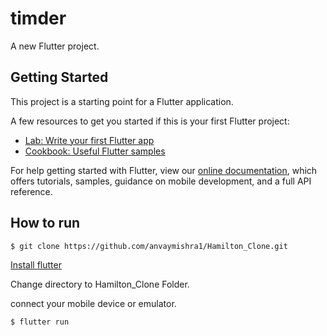 # timder

A new Flutter project.

## Getting Started

This project is a starting point for a Flutter application.

A few resources to get you started if this is your first Flutter project:

- [Lab: Write your first Flutter app](https://flutter.dev/docs/get-started/codelab)
- [Cookbook: Useful Flutter samples](https://flutter.dev/docs/cookbook)

For help getting started with Flutter, view our
[online documentation](https://flutter.dev/docs), which offers tutorials,
samples, guidance on mobile development, and a full API reference.

## How to run

```
$ git clone https://github.com/anvaymishra1/Hamilton_Clone.git
```

[Install flutter](flutter.dev)

Change directory to Hamilton_Clone Folder.

connect your mobile device or emulator.

```
$ flutter run
```
